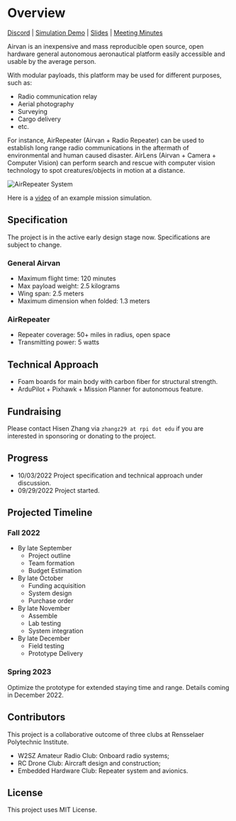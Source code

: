 # Overview

[Discord](https://discord.gg/8mKERb27Zd) \| [Simulation Demo](https://youtu.be/J7g-IRBaNW4) \| [Slides](https://docs.google.com/presentation/d/1Ww7tBK9KSm9yHedZIFGHmEW860MVFOorjmqm3pCkUfE/edit?usp=sharing) \| [Meeting Minutes](https://drive.google.com/drive/folders/1w6okqB9U94YdA9lP_eaBHEua9bieqaRl?usp=sharing)

Airvan is an inexpensive and mass reproducible open source, open hardware general autonomous aeronautical platform easily accessible and usable by the average person.

With modular payloads, this platform may be used for different purposes, such as:

- Radio communication relay
- Aerial photography
- Surveying
- Cargo delivery
- etc.

For instance, AirRepeater (Airvan + Radio Repeater) can be used to establish long range radio communications in the aftermath of environmental and human caused disaster. AirLens (Airvan + Camera + Computer Vision) can perform search and rescue with computer vision technology to spot creatures/objects in motion at a distance.

![AirRepeater System](https://i.imgur.com/OfHRdmn.png)

Here is a [video](https://youtu.be/J7g-IRBaNW4) of an example mission simulation.

## Specification

The project is in the active early design stage now. Specifications are subject to change.

### General Airvan

- Maximum flight time: 120 minutes
- Max payload weight: 2.5 kilograms
- Wing span: 2.5 meters
- Maximum dimension when folded: 1.3 meters

### AirRepeater

- Repeater coverage: 50+ miles in radius, open space
- Transmitting power: 5 watts

## Technical Approach

- Foam boards for main body with carbon fiber for structural strength.
- ArduPilot + Pixhawk + Mission Planner for autonomous feature.

## Fundraising

Please contact Hisen Zhang via `zhangz29 at rpi dot edu` if you are interested in sponsoring or donating to the project.

## Progress

- 10/03/2022 Project specification and technical approach under discussion.
- 09/29/2022 Project started.

## Projected Timeline

### Fall 2022

- By late September
  - Project outline
  - Team formation
  - Budget Estimation
- By late October
  - Funding acquisition
  - System design
  - Purchase order
- By late November
  - Assemble
  - Lab testing
  - System integration
- By late December
  - Field testing
  - Prototype Delivery

### Spring 2023

Optimize the prototype for extended staying time and range. Details coming in December 2022.

## Contributors

This project is a collaborative outcome of three clubs at Rensselaer Polytechnic Institute.

- W2SZ Amateur Radio Club: Onboard radio systems;
- RC Drone Club: Aircraft design and construction;
- Embedded Hardware Club: Repeater system and avionics.

## License

This project uses MIT License.
